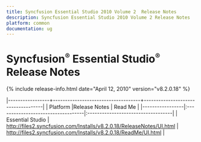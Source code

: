 ```yaml
---
title: Syncfusion Essential Studio 2010 Volume 2  Release Notes  
description: Syncfusion Essential Studio 2010 Volume 2 Release Notes  
platform: common
documentation: ug
---
```


# Syncfusion<sup style="font-size:70%">&reg;</sup>   Essential Studio<sup style="font-size:70%">&reg;</sup> Release Notes  

{% include release-info.html date="April 12, 2010"  version="v8.2.0.18" %} 


|-----------------+------------------------------------+------------------------------------|
|   Platform      |Release Notes                       | Read Me                            |
|-----------------|:-----------------------------------|:-----------------------------------|
| Essential Studio  | <http://files2.syncfusion.com/Installs/v8.2.0.18/ReleaseNotes/UI.html> | <http://files2.syncfusion.com/Installs/v8.2.0.18/ReadMe/UI.html> |
